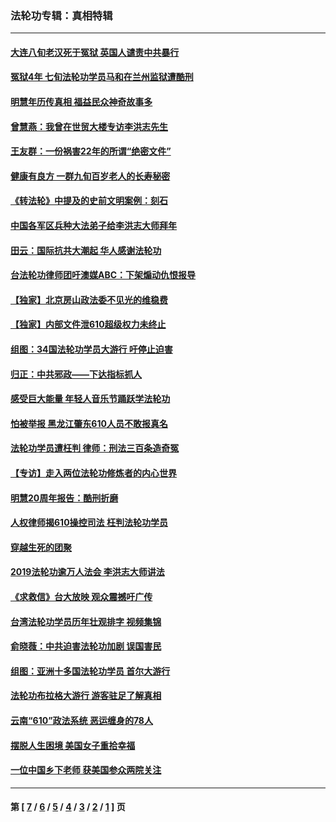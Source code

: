 ### 法轮功专辑：真相特辑
---
#### [大连八旬老汉死于冤狱 英国人谴责中共暴行](../../pages/nf4389/n13480118.md?01160430) 
#### [冤狱4年 七旬法轮功学员马和在兰州监狱遭酷刑](../../pages/nf4389/n13304688.md?01160430) 
#### [明慧年历传真相 福益民众神奇故事多](../../pages/nf4389/n13294545.md?01160430) 
#### [曾慧燕：我曾在世贸大楼专访李洪志先生](../../pages/nf4389/n12898729.md?01160430) 
#### [王友群：一份祸害22年的所谓“绝密文件”](../../pages/nf4389/n12871750.md?01160430) 
#### [健康有良方 一群九旬百岁老人的长寿秘密](../../pages/nf4389/n12847475.md?01160430) 
#### [《转法轮》中提及的史前文明案例：刻石](../../pages/nf4389/n12758577.md?01160430) 
#### [中国各军区兵种大法弟子给李洪志大师拜年](../../pages/nf4389/n12750047.md?01160430) 
#### [田云：国际抗共大潮起 华人感谢法轮功](../../pages/nf4389/n12357708.md?01160430) 
#### [台法轮功律师团吁澳媒ABC：下架煽动仇恨报导](../../pages/nf4389/n12279917.md?01160430) 
#### [【独家】北京房山政法委不见光的维稳费](../../pages/nf4389/n12031979.md?01160430) 
#### [【独家】内部文件泄610超级权力未终止](../../pages/nf4389/n12023895.md?01160430) 
#### [组图：34国法轮功学员大游行 吁停止迫害](../../pages/nf4389/n11492658.md?01160430) 
#### [归正：中共邪政——下达指标抓人](../../pages/nf4389/n11474770.md?01160430) 
#### [感受巨大能量 年轻人音乐节踊跃学法轮功](../../pages/nf4389/n11441981.md?01160430) 
#### [怕被举报 黑龙江肇东610人员不敢报真名](../../pages/nf4389/n11436499.md?01160430) 
#### [法轮功学员遭枉判 律师：刑法三百条造奇冤](../../pages/nf4389/n11433943.md?01160430) 
#### [【专访】走入两位法轮功修炼者的内心世界](../../pages/nf4389/n11415623.md?01160430) 
#### [明慧20周年报告：酷刑折磨](../../pages/nf4389/n11387954.md?01160430) 
#### [人权律师揭610操控司法 枉判法轮功学员](../../pages/nf4389/n11313370.md?01160430) 
#### [穿越生死的团聚](../../pages/nf4389/n11258922.md?01160430) 
#### [2019法轮功逾万人法会 李洪志大师讲法](../../pages/nf4389/n11265303.md?01160430) 
#### [《求救信》台大放映 观众震撼吁广传](../../pages/nf4389/n10922251.md?01160430) 
#### [台湾法轮功学员历年壮观排字 视频集锦](../../pages/nf4389/n10878789.md?01160430) 
#### [俞晓薇：中共迫害法轮功加剧 误国害民](../../pages/nf4389/n10859260.md?01160430) 
#### [组图：亚洲十多国法轮功学员 首尔大游行](../../pages/nf4389/n10781149.md?01160430) 
#### [法轮功布拉格大游行 游客驻足了解真相](../../pages/nf4389/n10749360.md?01160430) 
#### [云南“610”政法系统 恶运缠身的78人](../../pages/nf4389/n10747534.md?01160430) 
#### [摆脱人生困境 美国女子重拾幸福](../../pages/nf4389/n10688678.md?01160430) 
#### [一位中国乡下老师 获美国参众两院关注](../../pages/nf4389/n10683927.md?01160430) 

---
#### 第 [ [7](./7.md?01160430) / [6](./6.md?01160430) / [5](./5.md?01160430) / [4](./4.md?01160430) / [3](./3.md?01160430) / [2](./2.md?01160430) / [1](./1.md?01160430) ] 页

